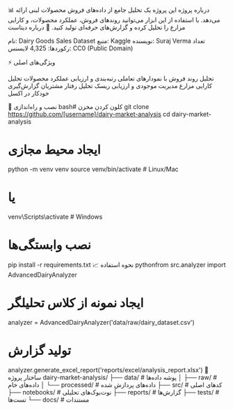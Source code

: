 
📊 درباره پروژه
این پروژه یک تحلیل جامع از داده‌های فروش محصولات لبنی ارائه می‌دهد. با استفاده از این ابزار می‌توانید روندهای فروش، عملکرد محصولات، و کارایی مزارع را تحلیل کرده و گزارش‌های حرفه‌ای تولید کنید.
💾 درباره دیتاست

نام: Dairy Goods Sales Dataset
منبع: Kaggle
نویسنده: Suraj Verma
تعداد رکوردها: 4,325
لایسنس: CC0 (Public Domain)

⚡️ ویژگی‌های اصلی

تحلیل روند فروش با نمودارهای تعاملی
رتبه‌بندی و ارزیابی عملکرد محصولات
تحلیل کارایی مزارع
مدیریت موجودی و ارزیابی ریسک
تحلیل رفتار مشتریان
گزارش‌گیری خودکار در اکسل

🚀 نصب و راه‌اندازی
bash# کلون کردن مخزن
git clone https://github.com/[username]/dairy-market-analysis
cd dairy-market-analysis

# ایجاد محیط مجازی
python -m venv venv
source venv/bin/activate  # Linux/Mac
# یا
venv\Scripts\activate  # Windows

# نصب وابستگی‌ها
pip install -r requirements.txt
📈 نحوه استفاده
pythonfrom src.analyzer import AdvancedDairyAnalyzer

# ایجاد نمونه از کلاس تحلیلگر
analyzer = AdvancedDairyAnalyzer('data/raw/dairy_dataset.csv')

# تولید گزارش
analyzer.generate_excel_report('reports/excel/analysis_report.xlsx')
📁 ساختار پروژه
dairy-market-analysis/
├── data/                      # پوشه داده‌ها
│   ├── raw/                   # داده‌های خام
│   └── processed/             # داده‌های پردازش شده
├── src/                       # کدهای اصلی
├── notebooks/                 # نوت‌بوک‌های تحلیلی
├── reports/                   # گزارش‌ها
├── tests/                     # تست‌ها
└── docs/                      # مستندات
